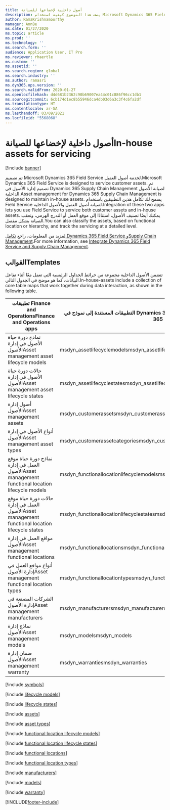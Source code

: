```yaml
---
title: أصول داخلية لإخضاعها للصيانة
description: يصف هذا الموضوع كيفية استخدام Microsoft Dynamics 365 Field Service لمعالجة أصول العميل والأصول الداخلية.
author: RamaKrishnamoorthy
manager: AnnBe
ms.date: 01/27/2020
ms.topic: article
ms.prod: ''
ms.technology: ''
ms.search.form: ''
audience: Application User, IT Pro
ms.reviewer: rhaertle
ms.custom: ''
ms.assetid: ''
ms.search.region: global
ms.search.industry: ''
ms.author: ramasri
ms.dyn365.ops.version: ''
ms.search.validFrom: 2020-01-27
ms.openlocfilehash: d4d681b2362c90b69007ea44c01c886f96cc1db1
ms.sourcegitcommit: 6cb174d1ec8b55946dca4db03d6a3c3f4c6fa2df
ms.translationtype: HT
ms.contentlocale: ar-SA
ms.lasthandoff: 03/09/2021
ms.locfileid: "5568068"
---
```

# <a name="in-house-assets-for-servicing"></a><span data-ttu-id="d3bea-103">أصول داخلية لإخضاعها للصيانة</span><span class="sxs-lookup"><span data-stu-id="d3bea-103">In-house assets for servicing</span></span>

[!include [banner](../../includes/banner.md)]



<span data-ttu-id="d3bea-104">تم تصميم Microsoft Dynamics 365 Field Service لخدمة أصول العميل.</span><span class="sxs-lookup"><span data-stu-id="d3bea-104">Microsoft Dynamics 365 Field Service is designed to service customer assets.</span></span> <span data-ttu-id="d3bea-105">تم تصميم إدارة الأصول في Dynamics 365 Supply Chain Management لصيانة الأصول الداخلية.</span><span class="sxs-lookup"><span data-stu-id="d3bea-105">Asset management for Dynamics 365 Supply Chain Management is designed to maintain in-house assets.</span></span> <span data-ttu-id="d3bea-106">يسمح لك تكامل هذين التطبيقين باستخدام Field Service لصيانة أصول العميل والأصول الداخلية.</span><span class="sxs-lookup"><span data-stu-id="d3bea-106">Integration of these two apps lets you use Field Service to service both customer assets and in-house assets.</span></span> <span data-ttu-id="d3bea-107">يمكنك أيضًا تصنيف الأصول، استنادًا إلى موقع العمل أو التدرج الهرمي، وتعقب الصيانة بشكل مفصل.</span><span class="sxs-lookup"><span data-stu-id="d3bea-107">You can also classify the assets, based on functional location or hierarchy, and track the servicing at a detailed level.</span></span>

<span data-ttu-id="d3bea-108">لمزيد من المعلومات، راجع [تكامل Dynamics 365 Field Service وSupply Chain Management](https://docs.microsoft.com/dynamics365/field-service/supply-chain-field-service-integration).</span><span class="sxs-lookup"><span data-stu-id="d3bea-108">For more information, see [Integrate Dynamics 365 Field Service and Supply Chain Management](https://docs.microsoft.com/dynamics365/field-service/supply-chain-field-service-integration).</span></span>

## <a name="templates"></a><span data-ttu-id="d3bea-109">القوالب</span><span class="sxs-lookup"><span data-stu-id="d3bea-109">Templates</span></span>

<span data-ttu-id="d3bea-110">تتضمن الأصول الداخلية مجموعة من خرائط الجداول الرئيسية التي تعمل معًا أثناء تفاعل البيانات، كما هو موضح في الجدول التالي.</span><span class="sxs-lookup"><span data-stu-id="d3bea-110">In-house-assets include a collection of core table maps that work together during data interaction, as shown in the following table.</span></span>

| <span data-ttu-id="d3bea-111">تطبيقات Finance and Operations</span><span class="sxs-lookup"><span data-stu-id="d3bea-111">Finance and Operations apps</span></span> | <span data-ttu-id="d3bea-112">التطبيقات المستندة إلى نموذج في Dynamics 365</span><span class="sxs-lookup"><span data-stu-id="d3bea-112">Model-driven apps in Dynamics 365</span></span> | <span data-ttu-id="d3bea-113">‏‏الوصف</span><span class="sxs-lookup"><span data-stu-id="d3bea-113">Description</span></span> |
|-----------------------------|-----------------------------------|-------------|
| <span data-ttu-id="d3bea-114">نماذج دورة حياة الأصول في إدارة الأصول</span><span class="sxs-lookup"><span data-stu-id="d3bea-114">Asset management asset lifecycle models</span></span> | <span data-ttu-id="d3bea-115">msdyn\_assetlifecyclemodels</span><span class="sxs-lookup"><span data-stu-id="d3bea-115">msdyn\_assetlifecyclemodels</span></span> | |
| <span data-ttu-id="d3bea-116">حالات دورة حياة الأصول في إدارة الأصول</span><span class="sxs-lookup"><span data-stu-id="d3bea-116">Asset management asset lifecycle states</span></span> | <span data-ttu-id="d3bea-117">msdyn\_assetlifecyclestates</span><span class="sxs-lookup"><span data-stu-id="d3bea-117">msdyn\_assetlifecyclestates</span></span> | |
| <span data-ttu-id="d3bea-118">أصول إدارة الأصول</span><span class="sxs-lookup"><span data-stu-id="d3bea-118">Asset management assets</span></span> | <span data-ttu-id="d3bea-119">msdyn\_customerassets</span><span class="sxs-lookup"><span data-stu-id="d3bea-119">msdyn\_customerassets</span></span> | |
| <span data-ttu-id="d3bea-120">أنواع الأصول في إدارة الأصول</span><span class="sxs-lookup"><span data-stu-id="d3bea-120">Asset management asset types</span></span> | <span data-ttu-id="d3bea-121">msdyn\_customerassetcategories</span><span class="sxs-lookup"><span data-stu-id="d3bea-121">msdyn\_customerassetcategories</span></span> | |
| <span data-ttu-id="d3bea-122">نماذج دورة حياة موقع العمل في إدارة الأصول</span><span class="sxs-lookup"><span data-stu-id="d3bea-122">Asset management functional location lifecycle models</span></span> | <span data-ttu-id="d3bea-123">msdyn\_functionallocationlifecyclemodels</span><span class="sxs-lookup"><span data-stu-id="d3bea-123">msdyn\_functionallocationlifecyclemodels</span></span> | |
| <span data-ttu-id="d3bea-124">حالات دورة حياة موقع العمل في إدارة الأصول</span><span class="sxs-lookup"><span data-stu-id="d3bea-124">Asset management functional location lifecycle states</span></span> | <span data-ttu-id="d3bea-125">msdyn\_functionallocationlifecyclestates</span><span class="sxs-lookup"><span data-stu-id="d3bea-125">msdyn\_functionallocationlifecyclestates</span></span> | |
| <span data-ttu-id="d3bea-126">مواقع العمل في إدارة الأصول</span><span class="sxs-lookup"><span data-stu-id="d3bea-126">Asset management functional locations</span></span> | <span data-ttu-id="d3bea-127">msdyn\_functionallocations</span><span class="sxs-lookup"><span data-stu-id="d3bea-127">msdyn\_functionallocations</span></span> | |
| <span data-ttu-id="d3bea-128">أنواع مواقع العمل في إدارة الأصول</span><span class="sxs-lookup"><span data-stu-id="d3bea-128">Asset management functional location types</span></span> | <span data-ttu-id="d3bea-129">msdyn\_functionallocationtypes</span><span class="sxs-lookup"><span data-stu-id="d3bea-129">msdyn\_functionallocationtypes</span></span> | |
| <span data-ttu-id="d3bea-130">الشركات المصنعة في إدارة الأصول</span><span class="sxs-lookup"><span data-stu-id="d3bea-130">Asset management manufacturers</span></span> | <span data-ttu-id="d3bea-131">msdyn\_manufacturers</span><span class="sxs-lookup"><span data-stu-id="d3bea-131">msdyn\_manufacturers</span></span> | |
| <span data-ttu-id="d3bea-132">نماذج إدارة الأصول</span><span class="sxs-lookup"><span data-stu-id="d3bea-132">Asset management models</span></span> | <span data-ttu-id="d3bea-133">msdyn\_models</span><span class="sxs-lookup"><span data-stu-id="d3bea-133">msdyn\_models</span></span> | |
| <span data-ttu-id="d3bea-134">ضمان إدارة الأصول</span><span class="sxs-lookup"><span data-stu-id="d3bea-134">Asset management warranty</span></span> | <span data-ttu-id="d3bea-135">msdyn\_warranties</span><span class="sxs-lookup"><span data-stu-id="d3bea-135">msdyn\_warranties</span></span> | |

[!include [symbols](../../includes/dual-write-symbols.md)]

[!include [lifecycle models](includes/AssetManagementAssetLifecycleModels-msdyn-assetlifecyclemodels.md)]

[!include [lifecycle states](includes/AssetManagementAssetLifecycleStates-msdyn-assetlifecyclestates.md)]

[!include [assets](includes/AssetManagementAssets-msdyn-customerassets.md)]

[!include [asset types](includes/AssetManagementAssetTypes-msdyn-customerassetcategories.md)]

[!include [functional location lifecycle models](includes/AssetManagementFunctionalLocationLifecycleModels-msdyn-functionallocationlifecyclemodels.md)]

[!include [functional location lifecycle states](includes/AssetManagementFunctionalLocationLifecycleStates-msdyn-functionallocationlifecyclestates.md)]

[!include [functional locations](includes/AssetManagementFunctionalLocations-msdyn-functionallocations.md)]

[!include [functional location types](includes/AssetManagementFunctionalLocationTypes-msdyn-functionallocationtypes.md)]

[!include [manufacturers](includes/AssetManagementManufacturers-msdyn-manufacturers.md)]

[!include [models](includes/AssetManagementModels-msdyn-models.md)]

[!include [warranty](includes/AssetManagementWarranty-msdyn-warranties.md)]


[!INCLUDE[footer-include](../../../../includes/footer-banner.md)]